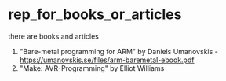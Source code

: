 # rep_for_books_or_articles
there are books and articles

1. "Bare-metal programming for ARM" by Daniels Umanovskis - https://umanovskis.se/files/arm-baremetal-ebook.pdf
2. "Make: AVR-Programming" by Elliot Williams

